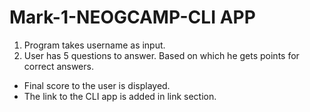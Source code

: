 # Mark-1-NEOGCAMP-CLI APP

1. Program takes username as input.
1. User has 5 questions to answer. Based on which he gets points for correct answers.

- Final score to the user is displayed.
- The link to the CLI app is added in link section.
